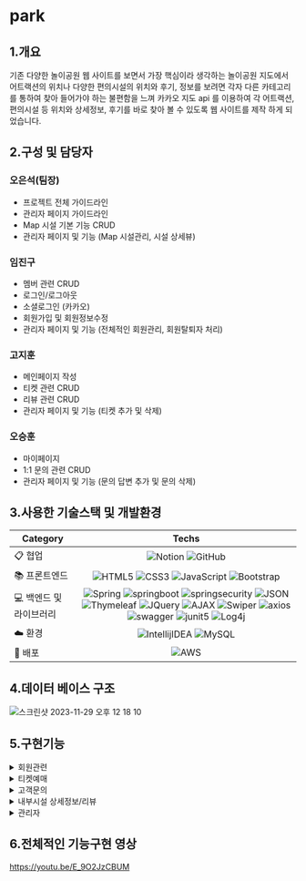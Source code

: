 <h1>park</h1>
<h2>1.개요</h2>
 기존 다양한 놀이공원 웹 사이트를 보면서 가장 핵심이라 생각하는 놀이공원 지도에서 어트랙션의 위치나 다양한 편의시설의 위치와 후기, 정보를 보려면 각자 다른 카테고리를 통하여 찾아 들어가야 하는 불편함을 느껴 카카오 지도 api 를 이용하여 각 어트랙션, 편의시설 등 위치와 상세정보, 후기를 바로 찾아 볼 수 있도록 웹 사이트를 제작 하게 되었습니다.
 <h2>2.구성 및 담당자</h2>
 
 ### 오은석(팀장)

- 프로젝트 전체 가이드라인
- 관리자 페이지 가이드라인
- Map 시설 기본 기능 CRUD
- 관리자 페이지 및 기능 (Map 시설관리, 시설 상세뷰)

### 임진구

- 멤버 관련 CRUD
- 로그인/로그아웃
- 소셜로그인 (카카오)
- 회원가입 및 회원정보수정
- 관리자 페이지 및 기능 (전체적인 회원관리, 회원탈퇴자 처리)

### 고지훈

- 메인페이지 작성
- 티켓 관련 CRUD
- 리뷰 관련 CRUD
- 관리자 페이지 및 기능 (티켓 추가 및 삭제)

### 오승훈

- 마이페이지
- 1:1 문의 관련 CRUD
- 관리자 페이지 및 기능 (문의 답변 추가 및 문의 삭제)

 <h2>3.사용한 기술스택 및 개발환경</h2>
 
 | Category 	| Techs 	|
|---	|:---:	|
| 📋 협업 	|   ![Notion](https://img.shields.io/badge/Notion-000000.svg?style=flat-square&logo=notion&logoColor=white)   ![GitHub](https://img.shields.io/badge/GitHub-181717.svg?style=flat-square&logo=github&logoColor=white) 	|
| 📚 프론트엔드 	| ![HTML5](https://img.shields.io/badge/HTML5-%23E34F26.svg?style=flat-square&logo=html5&logoColor=white) ![CSS3](https://img.shields.io/badge/CSS3-%231572B6.svg?style=flat-square&logo=css3&logoColor=white) ![JavaScript](https://img.shields.io/badge/Javascript-%23323330.svg?style=flat-square&logo=javascript&logoColor=%23F7DF1E)  ![Bootstrap](https://img.shields.io/badge/Bootstrap-%23563D7C.svg?style=flat-square&logo=bootstrap&logoColor=white) | 
| 💻 백엔드 및 라이브러리 	| ![Spring](https://img.shields.io/badge/Spring-%236DB33F.svg?style=flat-square&logo=spring&logoColor=white) ![springboot](https://img.shields.io/badge/springboot-%6DB33F.svg?style=flat-square&logo=springboot&logoColor=white) ![springsecurity](https://img.shields.io/badge/springsecurity-%6DB33F.svg?style=flat-square&logo=springsecurity&logoColor=white) ![JSON](https://img.shields.io/badge/JSON-000000.svg?style=flat-square&logo=json&logoColor=white) ![Thymeleaf](https://img.shields.io/badge/Thymeleaf-%23005C0F.svg?style=flat-square&logo=Thymeleaf&logoColor=white) ![JQuery](https://img.shields.io/badge/jquery-%230769AD.svg?style=flat-square&logo=jquery&logoColor=white) ![AJAX](https://img.shields.io/badge/AJAX-%231572B6.svg?style=flat-square&logo=AJAX&logoColor=white) ![Swiper](https://img.shields.io/badge/Swiper-6332F6.svg?style=flat-square&logo=swiper&logoColor=white) ![axios](https://img.shields.io/badge/axios-5A29E4.svg?style=flat-square&logo=axios&logoColor=white) ![swagger](https://img.shields.io/badge/Swagger-85EA2D.svg?style=flat-square&logo=swagger&logoColor=white) ![junit5](https://img.shields.io/badge/junit5-%25A162.svg?style=flat-square&logo=junit5&logoColor=white) ![Log4j](https://img.shields.io/badge/Log4j-%23FA0F00.svg?style=flat-square&logo=Log4j&logoColor=white) |
| ☁️ 환경 | ![IntellijIDEA](https://img.shields.io/badge/IntellijIDEA-000000.svg?style=flat-square&logo=intellijidea&logoColor=white) ![MySQL](https://img.shields.io/badge/Mysql-4479A1.svg?style=flat-square&logo=mysql&logoColor=white) |
| 💾 배포 	| ![AWS](https://img.shields.io/badge/AWS-%23FF9900.svg?style=flat-square&logo=amazon-aws&logoColor=white) |

 <h2>4.데이터 베이스 구조</h2>
 
 ![스크린샷 2023-11-29 오후 12 18 10](https://github.com/jingugugu/park/assets/116573862/d7df642c-19f8-469d-b92d-f1702802f13a)
 
 <h2>5.구현기능</h2>

 <details>
  <summary>회원관련</summary>
  <h3>회원가입</h3>
  
  로그인 페이지에서 회원가입을 클릭하여 회원가입 페이지로 이동합니다.
  
  ![로그인창](https://github.com/jingugugu/park/assets/116573862/313e7e78-0bc0-4910-bb8b-e67500a3f4d2)

  비어있는 항목이 있으면 회원가입 처리를 거절합니다.

  ![스크린샷 2023-11-29 오후 7 05 04](https://github.com/jingugugu/park/assets/116573862/ede323c7-3260-4e91-b66d-4334f9b81217)

  이메일인증을 클릭하여 해당 이메일로 인증키를 발송받은 후 이메일인증을 완료합니다.

  ![스크린샷 2024-01-25 오후 3 20 55](https://github.com/jingugugu/park/assets/116573862/c7f43e1b-4767-4f3f-8cf2-f85edf718c80)

  ![스크린샷 2024-01-25 오후 3 21 16](https://github.com/jingugugu/park/assets/116573862/170afb24-6614-4e67-b5e6-b2de62e14f05)

  ![스크린샷 2024-01-25 오후 3 21 34](https://github.com/jingugugu/park/assets/116573862/2997155e-69a2-44b1-8b27-c4884e77a36b)

  모든 항목을 입력후 유효성검사 통과후에 회원가입을 완료합니다.

  ![스크린샷 2024-01-25 오후 3 23 58](https://github.com/jingugugu/park/assets/116573862/eb224aa6-0ff7-406d-b06b-c91c1edb841d)

  <h3>로그인</h3>
  
  로그인 시도 시 Spring Security 를 이용하여 가입된 아이디와 비밀번호를 비교하여 일치한다면 로그인이 성공하고, 일치하지 않다면 경고 메세지를 출력합니다.
  자동 로그인 기능도 지원하여 자동 로그인 선택 여부를 선택하여 로그인을 할 수 있습니다.

  ![로그인](https://github.com/jingugugu/park/assets/116573862/dbfe4324-c0cf-4b76-8c7c-7704d31ba326)

  카카오 로그인도 지원합니다

  ![카카오로그인](https://github.com/jingugugu/park/assets/116573862/c98a67a7-74fd-433b-96d9-a72adcc5565c)

  <h3>비밀번호 찾기</h3>
  
  이메일 인증을 통하여 인증키 확인시 비밀번호 수정이 가능합니다.

  <img width="1129" alt="비밀번호찾기" src="https://github.com/jingugugu/park/assets/116573862/dd1595f6-8c77-4d0a-ac88-e22cca7af0e8">

  <img width="905" alt="비밀번호찾기2" src="https://github.com/jingugugu/park/assets/116573862/f3eb4486-ce7b-4e8d-8911-d817b34d2e4f">

  <h3>마이페이지</h3>
  
  마이페이지에서 내 정보를 확인,수정,탈퇴 가 가능하고 내가 작성한 리뷰, 문의, 티켓구매내역을 확인할 수 있습니다.

  ![스크린샷 2024-01-25 오후 4 21 48](https://github.com/jingugugu/park/assets/116573862/c35124f6-f3f0-4975-9a48-fbc456d16865)
  ![스크린샷 2024-01-25 오후 4 23 22](https://github.com/jingugugu/park/assets/116573862/ecfa0ce2-0f9a-485f-8f11-680be1e37231)
  ![스크린샷 2024-01-25 오후 4 23 32](https://github.com/jingugugu/park/assets/116573862/d413a028-ecf6-43bb-8215-55213279e0bd)
  ![스크린샷 2024-01-25 오후 4 23 37](https://github.com/jingugugu/park/assets/116573862/adda44a2-0f34-4af9-8433-3387b5f5bc1b)

  <h3>정보수정</h3>
  
  정보수정은 기존 비밀번호를 입력받아야 수정이 가능하며, 비밀번호 변경을 원하는 경우 비밀번호 변경을 클릭 후 원하는 비밀번호를 입력합니다.
  
  <img width="905" alt="정보수정2" src="https://github.com/jingugugu/park/assets/116573862/adfe5a2e-6b81-4792-b626-5d11f5e01875">
  <img width="905" alt="정보수정" src="https://github.com/jingugugu/park/assets/116573862/1d36ef21-7f4e-4bf9-8abb-36d08c3474a2">

  <h3>회원탈퇴</h3>
  
  회원탈퇴는 바로 탈퇴처리가 이루어지지 않고 탈퇴 신청을 하고 관리자가 검토 후 탈퇴처리를 하는 형식입니다.
  
  ![스크린샷 2024-01-25 오후 4 43 34](https://github.com/jingugugu/park/assets/116573862/a05b91e9-0a10-4db0-9687-247ec6ea515c)
 </details>

<details>
  <summary>티켓예매</summary>
 
  티켓 리스트는 메인화면 또는 상단 메뉴에 티켓 카테고리에서 확인하여 구매가 가능합니다.
 
  ![티켓예매](https://github.com/jingugugu/park/assets/116573862/b2485a91-07ab-45ab-806a-c8efb08fdf51)
  ![티켓구매](https://github.com/jingugugu/park/assets/116573862/89ad32ea-43cf-443d-9da8-4d0f47b530e3)
  ![티켓 구매2](https://github.com/jingugugu/park/assets/116573862/a528b30c-996f-4ce2-967e-e41e60da4f8f)  
  ![티켓구매3](https://github.com/jingugugu/park/assets/116573862/76dcbbed-bc9f-432d-9714-4987098074bd)
</details>

<details>
  <summary>고객문의</summary>
  상단메뉴에서 고객문의 카테고리를 클릭하여 문의 페이지로 이동합니다.
 
  ![고객문의](https://github.com/jingugugu/park/assets/116573862/f9cc0226-ed2b-4c43-aa58-d95ba610ef64)
  ![고객문의2](https://github.com/jingugugu/park/assets/116573862/1637c4ed-abef-4740-b888-8a8b2cd52a10)

  등록 후 마이페이지의 내가쓴문의 에서 답변 진행 상태 여부 확인이 가능합니다.
    
  ![고객문의3](https://github.com/jingugugu/park/assets/116573862/56759f6f-f85f-4902-a54b-519085469bbb)

  답변 여부를 확인하여 수정버튼 유무를 확인합니다. 답변이 달리게 되면 수정이 불가능합니다.
    
  ![고객문의4](https://github.com/jingugugu/park/assets/116573862/644061f7-c0d6-4881-9c8b-127a46a89baf)
  ![고객문의5](https://github.com/jingugugu/park/assets/116573862/c821cc5a-560d-4d80-9e10-7ada1981a27a)
</details>

<details>
  <summary>내부시설 상세정보/리뷰</summary>
  상단 네비의 즐길거리 카테고리를 클릭하면 내부시설 지도가 나타납니다. 지도에서 각 마커를 클릭하여 상세정보를 확인할 수 있습니다.
 
![지도](https://github.com/jingugugu/park/assets/116573862/5d4e4bf5-f331-4811-8c65-ce117bddc815)
![지도 상세정보](https://github.com/jingugugu/park/assets/116573862/1f04e59a-9e4f-4426-a53d-b29e20103d4c)
![상세정보](https://github.com/jingugugu/park/assets/116573862/8d292db7-2730-4908-8adf-bff1505708b0)

시설 상세정보 창 하단에 리뷰내용을 확인 할 수 있습니다. 로그인 상태일 때 시설상세정보 하단부분에 리뷰 작성칸 이용가능 합니다.
![리뷰](https://github.com/jingugugu/park/assets/116573862/967343c2-4629-4192-ba57-ba25e5f53d86)

티켓의 리뷰 작성기간이 만료되었거나 티켓구매자가 아니라면 리뷰를 남길 수 없습니다.
![리뷰만료](https://github.com/jingugugu/park/assets/116573862/34a19aa7-3a1f-4d57-9904-2b21ebdd4b8d)

리뷰는 본인의 리뷰만 삭제가 가능합니다.
![리뷰 삭제](https://github.com/jingugugu/park/assets/116573862/52b69d93-27c4-4fd8-b2e0-5fa5f073bcba)

</details>

<details>
  <summary>관리자</summary>
 
  관리자는 관리자의 권한을 받은 아이디로 로그인을 하였을때 상단네비에서 '관리' 메뉴가 새로 나타납니다.
 
  ![스크린샷 2024-01-25 오후 6 34 03](https://github.com/jingugugu/park/assets/116573862/9a98d5a3-1c59-4f4e-bc6e-974bbb2aa74c)
  <h3>시설 추가/수정</h3>
  
  관리자는 지도내 시설마커를 추가/수정 이 가능합니다. 지도에서 원하는 위치에 클릭을하고 시설타입을 선택, 정보를 입력한뒤 시설을 등록합니다.
  시설을 추가할때 이미지도 추가하는데 이 이미지들은 시설타입에 따라 폴더를 분류하여 저장되며 시설 삭제시 해당 시설의 이미지 폴더도 함께 제거됩니다.
  
  ![스크린샷 2024-01-25 오후 6 45 47](https://github.com/jingugugu/park/assets/116573862/e5b94928-49fe-4419-b250-4f420172d460)
  ![시설등록파일](https://github.com/jingugugu/park/assets/116573862/74834e35-de4c-42cd-a194-2d83a9a49732)

  시설 수정은 관리자 메뉴에서 수정메뉴로 들어가 수정을 원하는 시설을 클릭하여 수정이 가능합니다.

  ![스크린샷 2024-01-25 오후 6 46 50](https://github.com/jingugugu/park/assets/116573862/13898c17-ee36-489d-9262-25b074fbd904)
  <h3>티켓관리</h3>
  
  관리자는 원하는 티켓을 추가할 수 있습니다.
  
  ![스크린샷 2024-01-25 오후 6 50 47](https://github.com/jingugugu/park/assets/116573862/4581cabb-25ef-4324-99bd-b34f65ac95d9)
  ![스크린샷 2024-01-25 오후 6 51 00](https://github.com/jingugugu/park/assets/116573862/22171420-6d6b-4f18-9c29-6bae552ce45d)
  <h3>문의관리</h3>
  
  관리자는 회원들의 문의를 답변하며 관리를 할 수 있습니다.

  ![스크린샷 2024-01-25 오후 6 51 11](https://github.com/jingugugu/park/assets/116573862/cabad1f4-6530-4c56-b60b-79be60425346)
  ![스크린샷 2024-01-25 오후 6 53 55](https://github.com/jingugugu/park/assets/116573862/4b94be15-c3ad-4a41-b7dc-21d990918b04)
  
 <h3>회원관리</h3>
 
  관리자는 멤버관리 메뉴에서 회원탈퇴신청한 회원을 확인하고 해당회원이 작성한 글을 확인하여 탈퇴처리를 합니다.
  
  ![스크린샷 2024-01-25 오후 7 27 46](https://github.com/jingugugu/park/assets/116573862/761eef9d-9f73-4e49-8d49-c4926beaa33e)
  ![스크린샷 2024-01-25 오후 7 28 15](https://github.com/jingugugu/park/assets/116573862/15c18cb8-afc3-4878-8f07-a19f54a69957)
  ![스크린샷 2024-01-25 오후 7 28 26](https://github.com/jingugugu/park/assets/116573862/cdd6cf65-e820-41d9-913f-a1c0ce27ded6)
  ![스크린샷 2024-01-25 오후 7 28 32](https://github.com/jingugugu/park/assets/116573862/8ef41d2a-f934-449e-98e5-d24e8a7c7d65)
  ![스크린샷 2024-01-25 오후 7 28 39](https://github.com/jingugugu/park/assets/116573862/18992627-6064-4fd6-a202-2cf0adb4a94b)
  ![스크린샷 2024-01-25 오후 7 28 48](https://github.com/jingugugu/park/assets/116573862/34f920f2-c00d-42f4-938d-aee8bc9ec67e)
</details>

<h2>6.전체적인 기능구현 영상</h2>

https://youtu.be/E_9O2JzCBUM
